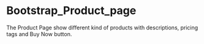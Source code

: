 # Bootstrap_Product_page
The Product Page show different kind of products with descriptions, pricing tags and Buy Now button.
